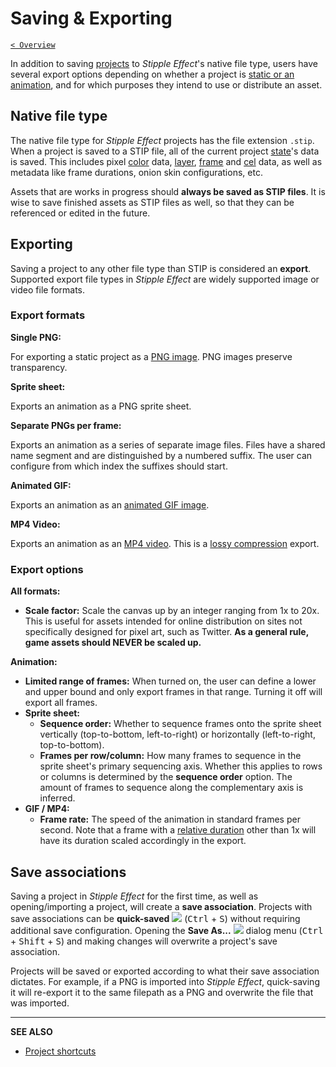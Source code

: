 # Saving & Exporting

[`< Overview`](./README.md)

In addition to saving [projects](./project.md) to *Stipple Effect*'s native file type, users have several export options depending on whether a project is [static or an animation](./frame.md), and for which purposes they intend to use or distribute an asset.

## Native file type

The native file type for *Stipple Effect* projects has the file extension `.stip`. When a project is saved to a STIP file, all of the current project [state](./project.md#state)'s data is saved. This includes pixel [color](./color.md) data, [layer](./layer.md), [frame](./frame.md) and [cel](./cel.md) data, as well as metadata like frame durations, onion skin configurations, etc.

Assets that are works in progress should **always be saved as STIP files**. It is wise to save finished assets as STIP files as well, so that they can be referenced or edited in the future.

## Exporting

Saving a project to any other file type than STIP is considered an **export**. Supported export file types in *Stipple Effect* are widely supported image or video file formats.

### Export formats

**Single PNG:**

For exporting a static project as a [PNG image](https://en.wikipedia.org/wiki/PNG). PNG images preserve transparency.

**Sprite sheet:**

Exports an animation as a PNG sprite sheet.

**Separate PNGs per frame:**

Exports an animation as a series of separate image files. Files have a shared name segment and are distinguished by a numbered suffix. The user can configure from which index the suffixes should start.

**Animated GIF:**

Exports an animation as an [animated GIF image](https://en.wikipedia.org/wiki/GIF#Animated_GIF).

**MP4 Video:**

Exports an animation as an [MP4 video](https://en.wikipedia.org/wiki/MP4_file_format). This is a [lossy compression](https://en.wikipedia.org/wiki/Lossy_compression) export.

### Export options

**All formats:**
* **Scale factor:** Scale the canvas up by an integer ranging from 1x to 20x. This is useful for assets intended for online distribution on sites not specifically designed for pixel art, such as Twitter. **As a general rule, game assets should NEVER be scaled up.**

**Animation:**
* **Limited range of frames:** When turned on, the user can define a lower and upper bound and only export frames in that range. Turning it off will export all frames.
* **Sprite sheet:**
  * **Sequence order:** Whether to sequence frames onto the sprite sheet vertically (top-to-bottom, left-to-right) or horizontally (left-to-right, top-to-bottom).
  * **Frames per row/column:** How many frames to sequence in the sprite sheet's primary sequencing axis. Whether this applies to rows or columns is determined by the **sequence order** option. The amount of frames to sequence along the complementary axis is inferred.
* **GIF / MP4:**
  * **Frame rate:** The speed of the animation in standard frames per second. Note that a frame with a [relative duration](./frame.md#relative-duration) other than 1x will have its duration scaled accordingly in the export.

## Save associations

Saving a project in *Stipple Effect* for the first time, as well as opening/importing a project, will create a **save association**. Projects with save associations can be **quick-saved** ![](https://raw.githubusercontent.com/stipple-effect/stipple-effect/master/res/icons/save.png) (<kbd>Ctrl</kbd> + <kbd>S</kbd>) without requiring additional save configuration. Opening the **Save As...** ![](https://raw.githubusercontent.com/stipple-effect/stipple-effect/master/res/icons/save_as.png) dialog menu (<kbd>Ctrl</kbd> + <kbd>Shift</kbd> + <kbd>S</kbd>) and making changes will overwrite a project's save association.

Projects will be saved or exported according to what their save association dictates. For example, if a PNG is imported into *Stipple Effect*, quick-saving it will re-export it to the same filepath as a PNG and overwrite the file that was imported.

---

**SEE ALSO**

* [Project shortcuts](./shortcuts.md#projects)
